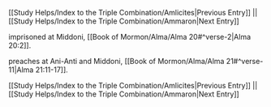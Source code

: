 [[Study Helps/Index to the Triple Combination/Amlicites|Previous Entry]]  ||  [[Study Helps/Index to the Triple Combination/Ammaron|Next Entry]]

 imprisoned at Middoni, [[Book of Mormon/Alma/Alma 20#^verse-2|Alma 20:2]].

 preaches at Ani-Anti and Middoni, [[Book of Mormon/Alma/Alma 21#^verse-11|Alma 21:11-17]].

[[Study Helps/Index to the Triple Combination/Amlicites|Previous Entry]]  ||  [[Study Helps/Index to the Triple Combination/Ammaron|Next Entry]]